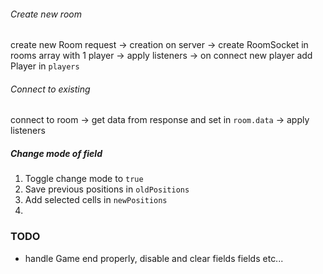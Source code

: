 ###### Create new room

create new Room request ->
creation on server ->
create RoomSocket in rooms array with 1 player ->
apply listeners ->
on connect new player add Player in `players`

###### Connect to existing

connect to room ->
get data from response and set in `room.data` ->
apply listeners

##### Change mode of field

1. Toggle change mode to `true`
2. Save previous positions in `oldPositions`
3. Add selected cells in `newPositions`
4.

### TODO

-   handle Game end properly, disable and clear fields fields etc...
